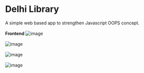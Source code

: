# Delhi Library
A simple web based app to strengthen Javascript OOPS concept.
<br><br>
__Frontend__
![image](https://user-images.githubusercontent.com/59146229/102712150-c4ffb080-42e4-11eb-960c-5b6c3bc113e0.png)
<br><br>
![image](https://user-images.githubusercontent.com/59146229/102712269-d1d0d400-42e5-11eb-832a-a30b1341b576.png)
<br><br>
![image](https://user-images.githubusercontent.com/59146229/102712490-bcf54000-42e7-11eb-9774-0a6cd656090a.png)
<br><br>
![image](https://user-images.githubusercontent.com/59146229/102712600-676d6300-42e8-11eb-9fb3-34e67ba64cff.png)

